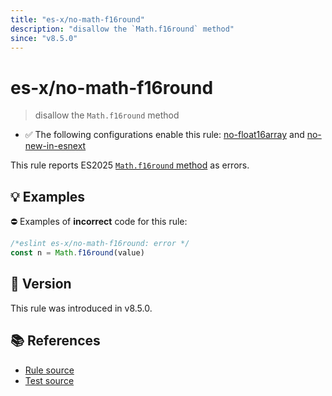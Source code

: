 ```yaml
---
title: "es-x/no-math-f16round"
description: "disallow the `Math.f16round` method"
since: "v8.5.0"
---
```


# es-x/no-math-f16round
> disallow the `Math.f16round` method

- ✅ The following configurations enable this rule: [no-float16array] and [no-new-in-esnext]

This rule reports ES2025 [`Math.f16round` method](https://github.com/tc39/proposal-float16array) as errors.

## 💡 Examples

⛔ Examples of **incorrect** code for this rule:

<eslint-playground type="bad">

```js
/*eslint es-x/no-math-f16round: error */
const n = Math.f16round(value)
```

</eslint-playground>

## 🚀 Version

This rule was introduced in v8.5.0.

## 📚 References

- [Rule source](https://github.com/eslint-community/eslint-plugin-es-x/blob/master/lib/rules/no-math-f16round.js)
- [Test source](https://github.com/eslint-community/eslint-plugin-es-x/blob/master/tests/lib/rules/no-math-f16round.js)

[no-float16array]: ../configs/index.md#no-float16array
[no-new-in-esnext]: ../configs/index.md#no-new-in-esnext
